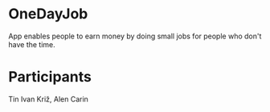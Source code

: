 # OneDayJob

App enables people to earn money by doing small jobs for people who don't have the time.

# Participants

Tin Ivan Križ, Alen Carin